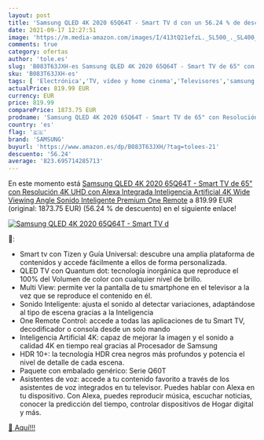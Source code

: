 ```yaml
---
layout: post
title: 'Samsung QLED 4K 2020 65Q64T - Smart TV d con un 56.24 % de descuento'
date: 2021-09-17 12:27:51
image: 'https://m.media-amazon.com/images/I/413tQ21efzL._SL500_._SL400_.jpg'
comments: true
category: ofertas
author: 'tole.es'
slug: 'B083T63JXH-es Samsung QLED 4K 2020 65Q64T - Smart TV de 65" con...'
sku: 'B083T63JXH-es'
tags: [ 'Electrónica','TV, vídeo y home cinema','Televisores','samsung','smart','tv', ]
actualPrice: 819.99 EUR
currency: EUR
price: 819.99
comparePrice: 1873.75 EUR
prodname: 'Samsung QLED 4K 2020 65Q64T - Smart TV de 65" con Resolución 4K UHD  con Alexa Integrada  Inteligencia Artificial 4K Wide Viewing Angle  Sonido Inteligente  Premium One Remote'
country: 'es'
flag: '🇪🇸'
brand: 'SAMSUNG'
buyurl: 'https://www.amazon.es/dp/B083T63JXH/?tag=tolees-21'
descuento: '56.24'
average: '823.695714285713'
---
```


En este momento está [Samsung QLED 4K 2020 65Q64T - Smart TV de 65" con Resolución 4K UHD  con Alexa Integrada  Inteligencia Artificial 4K Wide Viewing Angle  Sonido Inteligente  Premium One Remote](https://www.amazon.es/dp/B083T63JXH/?tag=tolees-21) a 819.99 EUR (original: 1873.75 EUR) (56.24 %  de descuento) en el siguiente enlace!

[![Samsung QLED 4K 2020 65Q64T - Smart TV d](https://m.media-amazon.com/images/I/413tQ21efzL._SL500_._SL400_.jpg)](https://www.amazon.es/dp/B083T63JXH/?tag=tolees-21)

🔎:

- Smart tv con Tizen y Guía Universal: descubre una amplia plataforma de contenidos y accede fácilmente a ellos de forma personalizada.
- QLED TV con Quantum dot: tecnología inorgánica que reproduce el 100% del Volumen de color con cualquier nivel de brillo.
- Multi View: permite ver la pantalla de tu smartphone en el televisor a la vez que se reproduce el contenido en él.
- Sonido Inteligente: ajusta el sonido al detectar variaciones, adaptándose al tipo de escena gracias a la Inteligencia
- One Remote Control: accede a todas las aplicaciones de tu Smart TV, decodificador o consola desde un solo mando
- Inteligencia Artificial 4K: capaz de mejorar la imagen y el sonido a calidad 4K en tiempo real gracias al Procesador de Samsung
- HDR 10+: la tecnología HDR crea negros más profundos y potencia el nivel de detalle de cada escena.
- Paquete con embalado genérico: Serie Q60T
- Asistentes de voz: accede a tu contenido favorito a través de los asistentes de voz integrados en tu televisor. Puedes hablar con Alexa en tu dispositivo. Con Alexa, puedes reproducir música, escuchar noticias, conocer la predicción del tiempo, controlar dispositivos de Hogar digital y más.

[🛒 Aquí!!!](https://www.amazon.es/dp/B083T63JXH/?tag=tolees-21)
